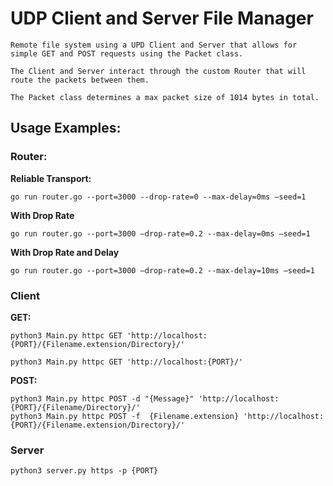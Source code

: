 # UDP Client and Server File Manager

    Remote file system using a UPD Client and Server that allows for simple GET and POST requests using the Packet class.

    The Client and Server interact through the custom Router that will route the packets between them.

    The Packet class determines a max packet size of 1014 bytes in total. 
## Usage Examples:

### Router:

**Reliable Transport:**

    go run router.go --port=3000 --drop-rate=0 --max-delay=0ms –seed=1

**With Drop Rate**

    go run router.go --port=3000 –drop-rate=0.2 --max-delay=0ms –seed=1

**With Drop Rate and Delay**

    go run router.go --port=3000 –drop-rate=0.2 --max-delay=10ms –seed=1


### Client

**GET:**

    python3 Main.py httpc GET 'http://localhost:{PORT}/{Filename.extension/Directory}/'

    python3 Main.py httpc GET 'http://localhost:{PORT}/'

  

**POST:**

    python3 Main.py httpc POST -d "{Message}" 'http://localhost:{PORT}/{Filename/Directory}/'
    python3 Main.py httpc POST -f  {Filename.extension} 'http://localhost:{PORT}/{Filename.extension/Directory}/'

### Server
    python3 server.py https -p {PORT}

